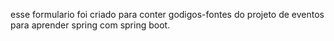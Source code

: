 

esse formulario foi criado para conter godigos-fontes do projeto de eventos para aprender spring com spring boot.
